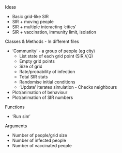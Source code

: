 Ideas
- Basic grid-like SIR
- SIR + moving people
- SIR + multiple interacting ‘cities’
- SIR + vaccination, immunity limit, isolation

Classes & Methods - In different files
- ‘Community’ - a group of people (eg city)
    - List state of each grid point (SIR,V,Q)
    - Empty grid points
    - Size of grid
    - Rate/probability of infection
    - Total SIR stats
    - Randomise initial conditions
    - ‘Update’ iterates simulation
            - Checks neighbours
- Plot/animation of behaviour 
- Plot/animation of SIR numbers

Functions
- ‘Run sim’

Arguments
- Number of people/grid size
- Number of infected people
- Number of vaccinated people
